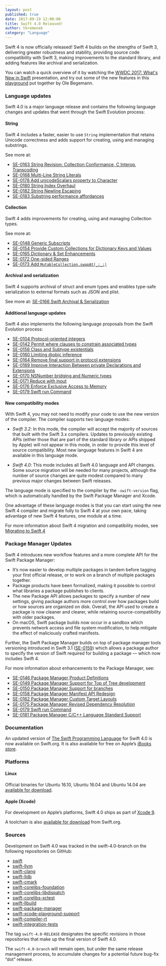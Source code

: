 ```yaml
---
layout: post
published: true
date: 2017-09-19 12:00:00
title: Swift 4.0 Released!
author: tkremenek
category: "Language"
---
```


Swift 4 is now officially released!  Swift 4 builds on the strengths of Swift 3, delivering greater robustness and stability, providing source code compatibility with Swift 3, making improvements to the standard library, and adding features like archival and serialization.

You can watch a quick overview of it by watching the [WWDC 2017: What's New in Swift](https://developer.apple.com/videos/play/wwdc2017/402/) presentation, and try out some of the new features in this [playground](https://github.com/ole/whats-new-in-swift-4) put together by Ole Begemann.

### Language updates

Swift 4.0 is a major language release and contains the following language changes and updates that went through the Swift Evolution process:

#### String

Swift 4 includes a faster, easier to use `String` implementation that retains Unicode correctness and adds support for creating, using and managing substrings.

See more at:

* [SE-0163 String Revision: Collection Conformance, C Interop, Transcoding](https://github.com/swiftlang/swift-evolution/blob/master/proposals/0163-string-revision-1.md)
* [SE-0168 Multi-Line String Literals](https://github.com/swiftlang/swift-evolution/blob/master/proposals/0168-multi-line-string-literals.md)
* [SE-0178 Add unicodeScalars property to Character](https://github.com/swiftlang/swift-evolution/blob/master/proposals/0178-character-unicode-view.md)
* [SE-0180 String Index Overhaul](https://github.com/swiftlang/swift-evolution/blob/master/proposals/0180-string-index-overhaul.md)
* [SE-0182 String Newline Escaping](https://github.com/swiftlang/swift-evolution/blob/master/proposals/0182-newline-escape-in-strings.md)
* [SE-0183 Substring performance affordances](https://github.com/swiftlang/swift-evolution/blob/master/proposals/0183-substring-affordances.md)

#### Collection

Swift 4 adds improvements for creating, using and managing Collection types.

See more at:

* [SE-0148 Generic Subscripts](https://github.com/swiftlang/swift-evolution/blob/master/proposals/0148-generic-subscripts.md)
* [SE-0154 Provide Custom Collections for Dictionary Keys and Values](https://github.com/swiftlang/swift-evolution/blob/master/proposals/0154-dictionary-key-and-value-collections.md)
* [SE-0165 Dictionary & Set Enhancements](https://github.com/swiftlang/swift-evolution/blob/master/proposals/0165-dict.md)
* [SE-0172 One-sided Ranges](https://github.com/swiftlang/swift-evolution/blob/master/proposals/0172-one-sided-ranges.md)
* [SE-0173 Add `MutableCollection.swapAt(_:_:)`](https://github.com/swiftlang/swift-evolution/blob/master/proposals/0173-swap-indices.md)

#### Archival and serialization

Swift 4 supports archival of struct and enum types and enables type-safe serialization to external formats such as JSON and plist.

See more at: [SE-0166 Swift Archival & Serialization](https://github.com/swiftlang/swift-evolution/blob/master/proposals/0166-swift-archival-serialization.md)

#### Additional language updates

Swift 4 also implements the following language proposals from the Swift Evolution process:

* [SE-0104 Protocol-oriented integers](https://github.com/swiftlang/swift-evolution/blob/master/proposals/0104-improved-integers.md)
* [SE-0142 Permit where clauses to constrain associated types](https://github.com/swiftlang/swift-evolution/blob/master/proposals/0142-associated-types-constraints.md)
* [SE-0156 Class and Subtype existentials](https://github.com/swiftlang/swift-evolution/blob/master/proposals/0156-subclass-existentials.md)
* [SE-0160 Limiting @objc inference](https://github.com/swiftlang/swift-evolution/blob/master/proposals/0160-objc-inference.md)
* [SE-0164 Remove final support in protocol extensions](https://github.com/swiftlang/swift-evolution/blob/master/proposals/0164-remove-final-support-in-protocol-extensions.md)
* [SE-0169 Improve Interaction Between private Declarations and Extensions](https://github.com/swiftlang/swift-evolution/blob/master/proposals/0169-improve-interaction-between-private-declarations-and-extensions.md)
* [SE-0170 NSNumber bridging and Numeric types](https://github.com/swiftlang/swift-evolution/blob/master/proposals/0170-nsnumber_bridge.md)
* [SE-0171 Reduce with inout](https://github.com/swiftlang/swift-evolution/blob/master/proposals/0171-reduce-with-inout.md)
* [SE-0176 Enforce Exclusive Access to Memory](https://github.com/swiftlang/swift-evolution/blob/master/proposals/0176-enforce-exclusive-access-to-memory.md)
* [SE-0179 Swift run Command](https://github.com/swiftlang/swift-evolution/blob/master/proposals/0179-swift-run-command.md)

#### New compatibility modes

With Swift 4, you may not need to modify your code to use the new version of the compiler.  The compiler supports two language modes:

* *Swift 3.2*: In this mode, the compiler will accept the majority of sources that built with the Swift 3.x compilers.  Updates to previously existing APIs (either those that are part of the standard library or APIs shipped by Apple) will not appear in this mode, in order to provide this level of source compatibility.  Most new language features in Swift 4 are available in this language mode.

* *Swift 4.0*: This mode includes all Swift 4.0 language and API changes.  Some source migration will be needed for many projects, although the number of source changes are quite modest compared to many previous major changes between Swift releases.

The language mode is specified to the compiler by the `-swift-version` flag, which is automatically handled by the Swift Package Manager and Xcode.

One advantage of these language modes is that you can start using the new Swift 4 compiler and migrate fully to Swift 4 at your own pace, taking advantage of new Swift 4 features, one module at a time.

For more information about Swift 4 migration and compatibility modes, see [Migrating to Swift 4](/migration-guide-swift4/)

### Package Manager Updates

Swift 4 introduces new workflow features and a more complete API for the Swift Package Manager:

* It’s now easier to develop multiple packages in tandem before tagging your first official release, or to work on a branch of multiple packages together.
* Package products have been formalized, making it possible to control what libraries a package publishes to clients.
* The new Package API allows packages to specify a number of new settings, giving package authors more control over how packages build or how sources are organized on disk.  Overall, the API used to create a package is now cleaner and clearer, while retaining source-compatibility with older packages.
* On macOS, Swift package builds now occur in a sandbox which prevents network access and file system modification, to help mitigate the effect of maliciously crafted manifests.

Further, the Swift Package Manager builds on top of package manager tools versioning introduced in Swift 3.1 ([SE-0159](https://github.com/swiftlang/swift-evolution/blob/master/proposals/0152-package-manager-tools-version.md)) which allows a package author to specify the version of Swift required for building a package — which now includes Swift 4.

For more information about enhancements to the Package Manager, see:

* [SE-0146 Package Manager Product Definitions](https://github.com/swiftlang/swift-evolution/blob/master/proposals/0146-package-manager-product-definitions.md)
* [SE-0149 Package Manager Support for Top of Tree development](https://github.com/swiftlang/swift-evolution/blob/master/proposals/0149-package-manager-top-of-tree.md)
* [SE-0150 Package Manager Support for branches](https://github.com/swiftlang/swift-evolution/blob/master/proposals/0150-package-manager-branch-support.md)
* [SE-0158 Package Manager Manifest API Redesign](https://github.com/swiftlang/swift-evolution/blob/master/proposals/0158-package-manager-manifest-api-redesign.md)
* [SE-0162 Package Manager Custom Target Layouts](https://github.com/swiftlang/swift-evolution/blob/master/proposals/0162-package-manager-custom-target-layouts.md)
* [SE-0175 Package Manager Revised Dependency Resolution](https://github.com/swiftlang/swift-evolution/blob/master/proposals/0175-package-manager-revised-dependency-resolution.md)
* [SE-0179 Swift run Command](https://github.com/swiftlang/swift-evolution/blob/master/proposals/0179-swift-run-command.md)
* [SE-0181 Package Manager C/C++ Language Standard Support](https://github.com/swiftlang/swift-evolution/blob/master/proposals/0181-package-manager-cpp-language-version.md)

### Documentation

An updated version of [The Swift Programming Language](/documentation/tspl) for Swift 4.0 is now available on Swift.org. It is also available for free on Apple’s [iBooks store](https://itunes.apple.com/us/book/the-swift-programming-language/id881256329?mt=11).

### Platforms

#### Linux

Official binaries for Ubuntu 16.10, Ubuntu 16.04 and Ubuntu 14.04 are
[available for download](/download/).

#### Apple (Xcode)

For development on Apple’s platforms, Swift 4.0 ships as part of [Xcode 9](https://itunes.apple.com/app/xcode/id497799835).

A toolchain is also [available for download](/download/) from Swift.org.

### Sources

Development on Swift 4.0 was tracked in the swift-4.0-branch on the following repositories on GitHub:

* [swift]
* [swift-llvm]
* [swift-clang]
* [swift-lldb]
* [swift-cmark]
* [swift-corelibs-foundation]
* [swift-corelibs-libdispatch]
* [swift-corelibs-xctest]
* [swift-llbuild]
* [swift-package-manager]
* [swift-xcode-playground-support]
* [swift-compiler-rt]
* [swift-integration-tests]

The tag `swift-4.0-RELEASE` designates the specific revisions in those repositories that make up the final version of Swift 4.0.

The `swift-4.0-branch` will remain open, but under the same release management process, to accumulate changes for a potential future bug-fix “dot” release.

[swift]: https://github.com/apple/swift
[swift-llvm]: https://github.com/apple/swift-llvm
[swift-clang]: https://github.com/apple/swift-clang
[swift-lldb]: https://github.com/apple/swift-lldb
[swift-cmark]: https://github.com/swiftlang/swift-cmark
[swift-llbuild]: https://github.com/swiftlang/swift-llbuild
[swift-package-manager]: https://github.com/swiftlang/swift-package-manager
[swift-corelibs-foundation]: https://github.com/swiftlang/swift-corelibs-foundation
[swift-corelibs-libdispatch]: https://github.com/apple/swift-corelibs-libdispatch
[swift-compiler-rt]: https://github.com/apple/swift-compiler-rt
[swift-corelibs-xctest]: https://github.com/swiftlang/swift-corelibs-xctest
[swift-xcode-playground-support]: https://github.com/apple/swift-xcode-playground-support
[swift-integration-tests]: https://github.com/swiftlang/swift-integration-tests
